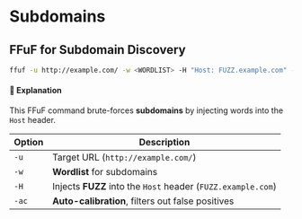 # Subdomains

## FFuF for Subdomain Discovery

```bash
ffuf -u http://example.com/ -w <WORDLIST> -H "Host: FUZZ.example.com" -ac
```

#### **📝 Explanation**

This FFuF command brute-forces **subdomains** by injecting words into the `Host` header.

| Option | Description                                                  |
| ------ | ------------------------------------------------------------ |
| `-u`   | Target URL (`http://example.com/`)                           |
| `-w`   | **Wordlist** for subdomains                                  |
| `-H`   | Injects **FUZZ** into the `Host` header (`FUZZ.example.com`) |
| `-ac`  | **Auto-calibration**, filters out false positives            |
